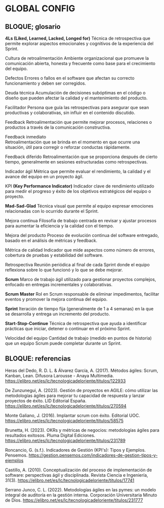 # GLOBAL CONFIG

## BLOQUE; glosario

**4Ls (Liked, Learned, Lacked, Longed for)**
Técnica de retrospectiva que permite explorar aspectos emocionales y cognitivos de la experiencia del Sprint.

Cultura de retroalimentación
Ambiente organizacional que promueve la comunicación abierta, honesta y frecuente como base para el crecimiento del equipo.

Defectos
Errores o fallos en el software que afectan su correcto funcionamiento y deben ser corregidos.

Deuda técnica
Acumulación de decisiones subóptimas en el código o diseño que pueden afectar la calidad y el mantenimiento del producto.

Facilitador
Persona que guía las retrospectivas para asegurar que sean productivas y colaborativas, sin influir en el contenido discutido.

Feedback
Retroalimentación que permite mejorar procesos, relaciones o productos a través de la comunicación constructiva.

Feedback inmediato	
Retroalimentación que se brinda en el momento en que ocurre una situación, útil para corregir o reforzar conductas rápidamente.

Feedback diferido
Retroalimentación que se proporciona después de cierto tiempo, generalmente en sesiones estructuradas como retrospectivas.

Indicador ágil
Métrica que permite evaluar el rendimiento, la calidad y el avance del equipo en un proyecto ágil.

KPI **(Key Performance Indicator)**
Indicador clave de rendimiento utilizado para medir el progreso y éxito de los objetivos estratégicos del equipo o proyecto.

**Mad-Sad-Glad**
Técnica visual que permite al equipo expresar emociones relacionadas con lo ocurrido durante el Sprint.

Mejora continua
Filosofía de trabajo centrada en revisar y ajustar procesos para aumentar la eficiencia y la calidad con el tiempo.

Mejora del producto
Proceso de evolución continua del software entregado, basado en el análisis de métricas y feedback.

Métrica de calidad
Indicador que mide aspectos como número de errores, cobertura de pruebas y estabilidad del software.

Retrospectiva
Reunión periódica al final de cada Sprint donde el equipo reflexiona sobre lo que funcionó y lo que se debe mejorar.

**Scrum**
Marco de trabajo ágil utilizado para gestionar proyectos complejos, enfocado en entregas incrementales y colaborativas.

**Scrum Master**
Rol en Scrum responsable de eliminar impedimentos, facilitar eventos y promover la mejora continua del equipo.

**Sprint**
Iteración de tiempo fija (generalmente de 1 a 4 semanas) en la que se desarrolla y entrega un incremento del producto.

**Start-Stop-Continue**
Técnica de retrospectiva que ayuda a identificar prácticas que iniciar, detener o continuar en el próximo Sprint.

Velocidad del equipo
Cantidad de trabajo (medido en puntos de historia) que un equipo Scrum puede completar durante un Sprint.



## BLOQUE: referencias

Heras del Dedo, R. D. L. & Álvarez García, A. (2017). Métodos ágiles: Scrum, Kanban, Lean. Difusora Larousse - Anaya Multimedia. 
https://elibro.net/es/lc/tecnologicadeloriente/titulos/122933 

De Zunzunegui, A. (2023). Gestión de proyectos en AGILE: cómo utilizar las metodologías ágiles para mejorar tu capacidad de respuesta y lanzar proyectos de éxito. LID Editorial España. 
https://elibro.net/es/lc/tecnologicadeloriente/titulos/270594 

Monte Galiano, J. (2016). Implantar scrum con éxito. Editorial UOC. 
https://elibro.net/es/lc/tecnologicadeloriente/titulos/58575 

Brunetta, H. (2023). OKRs y métricas de negocios: metodologías ágiles para resultados exitosos. Pluma Digital Ediciones. 
https://elibro.net/es/lc/tecnologicadeloriente/titulos/231789 

Roncancio, G. (s.f.). Indicadores de Gestión (KPI's): Tipos y Ejemplos. Pensemos. 
https://gestion.pensemos.com/indicadores-de-gestion-tipos-y-ejemplos 

Castillo, A. (2010). Conceptualización del proceso de implementación de software: perspectivas ágil y disciplinada. Revista Ciencia e Ingeniería, 31(3). 
https://elibro.net/es/lc/tecnologicadeloriente/titulos/17741 

Serrano Junco, C. L. (2022). Metodologías ágiles en las pymes: un modelo integral de auditoría en la gestión interna. Corporación Universitaria Minuto de Dios. 
https://elibro.net/es/lc/tecnologicadeloriente/titulos/231777 

